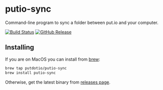 putio-sync
==========

Command-line program to sync a folder between put.io and your computer.

[![Build Status](https://travis-ci.org/putdotio/putio-sync.svg?branch=v2)](https://travis-ci.org/putdotio/putio-sync)
[![GitHub Release](https://img.shields.io/github/release/putdotio/putio-sync.svg)](https://github.com/putdotio/putio-sync/releases)

Installing
----------

If you are on MacOS you can install from [brew](https://brew.sh/):
```sh
brew tap putdotio/putio-sync
brew install putio-sync
```

Otherwise, get the latest binary from [releases page](https://github.com/putdotio/putio-sync/releases).
